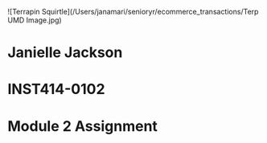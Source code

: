 ![Terrapin Squirtle](/Users/janamari/senioryr/ecommerce_transactions/Terp UMD Image.jpg)
# Janielle Jackson
# INST414-0102
# Module 2 Assignment